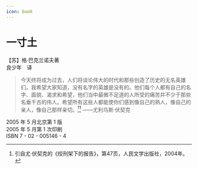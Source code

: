 ```yaml
---
icon: book
---
```


# 一寸土

【苏】格·巴克兰诺夫著\
良少年　译

> 今天终将成为过去，人们将谈论伟大的时代和那些创造了历史的无名英雄们。我希望大家知道，没有名字的英雄是没有的。他们每个人都有自己的名字、面貌、渴求和希望，他们当中最微不足道的人所受的痛苦并不少于那些名垂千古的伟人。希望所有这些人都能使你们感到像自己的熟人，像自己的亲人，像自己那样亲切。[<sup>1</sup>](#user-content-fn-1)[^1]
> ——尤利乌斯·伏契克

2005 年 5 月北京第 1 版\
2005 年 5 月第 1 次印刷\
ISBN 7 - 02 - 005146 - 4

[^1]: 引自尤·伏契克的《绞刑架下的报告》，第47页，人民文学出版社，2004年。
